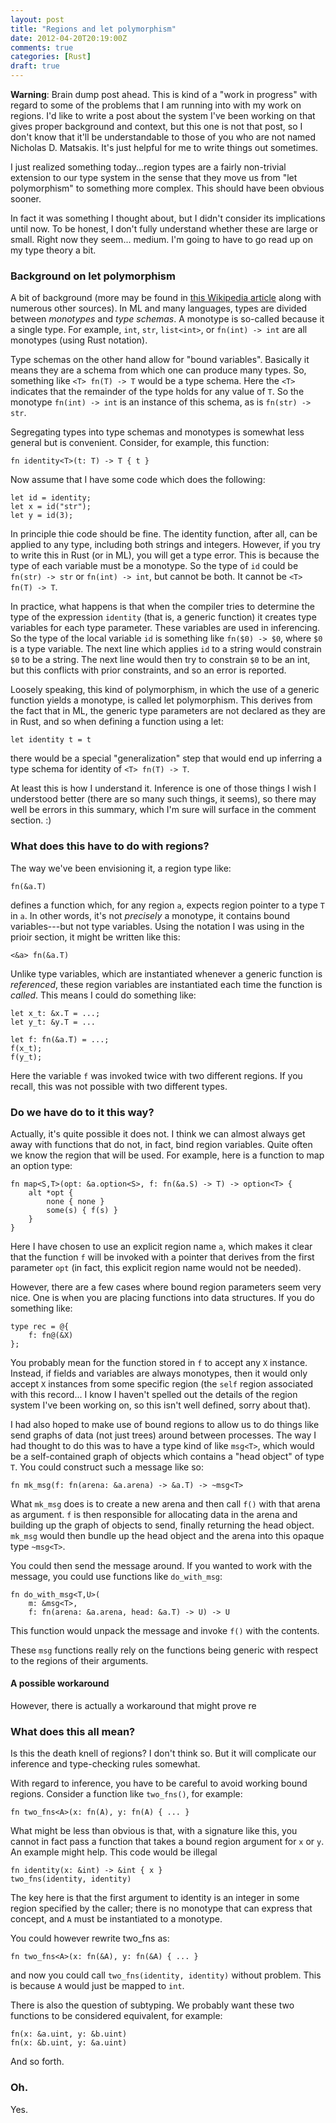 ```yaml
---
layout: post
title: "Regions and let polymorphism"
date: 2012-04-20T20:19:00Z
comments: true
categories: [Rust]
draft: true
---
```


**Warning**: Brain dump post ahead.  This is kind of a "work in
progress" with regard to some of the problems that I am running into
with my work on regions.  I'd like to write a post about the system
I've been working on that gives proper background and context, but
this one is not that post, so I don't know that it'll be
understandable to those of you who are not named Nicholas D. Matsakis.
It's just helpful for me to write things out sometimes.

I just realized something today...region types are a fairly
non-trivial extension to our type system in the sense that they move
us from "let polymorphism" to something more complex.  This should
have been obvious sooner.  

In fact it was something I thought about, but I didn't consider its
implications until now. To be honest, I don't fully understand whether
these are large or small.  Right now they seem... medium.  I'm going
to have to go read up on my type theory a bit.

### Background on let polymorphism

A bit of background (more may be found in [this Wikipedia article][hm]
along with numerous other sources).  In ML and many languages, types
are divided between *monotypes* and *type schemas*.  A monotype is
so-called because it a single type.  For example, `int`, `str`,
`list<int>`, or `fn(int) -> int` are all monotypes (using Rust
notation).

[hm]: http://en.wikipedia.org/wiki/Hindley%E2%80%93Milner

Type schemas on the other hand allow for "bound variables".  Basically
it means they are a schema from which one can produce many types.  So,
something like `<T> fn(T) -> T` would be a type schema.  Here the
`<T>` indicates that the remainder of the type holds for any value of
`T`.  So the monotype `fn(int) -> int` is an instance of this schema,
as is `fn(str) -> str`.

Segregating types into type schemas and monotypes is somewhat less
general but is convenient.  Consider, for example, this function:

    fn identity<T>(t: T) -> T { t }
    
Now assume that I have some code which does the following:

    let id = identity;
    let x = id("str");
    let y = id(3);
    
In principle thie code should be fine.  The identity function, after
all, can be applied to any type, including both strings and integers.
However, if you try to write this in Rust (or in ML), you will get a
type error.  This is because the type of each variable must be a
monotype.  So the type of `id` could be `fn(str) -> str` or `fn(int)
-> int`, but cannot be both.  It cannot be `<T> fn(T) -> T`.

In practice, what happens is that when the compiler tries to determine
the type of the expression `identity` (that is, a generic function) it
creates type variables for each type parameter.  These variables are
used in inferencing.  So the type of the local variable `id` is
something like `fn($0) -> $0`, where `$0` is a type variable.  The
next line which applies `id` to a string would constrain `$0` to be a
string.  The next line would then try to constrain `$0` to be an int,
but this conflicts with prior constraints, and so an error is
reported.

Loosely speaking, this kind of polymorphism, in which the use of a
generic function yields a monotype, is called let polymorphism.  This
derives from the fact that in ML, the generic type parameters are not
declared as they are in Rust, and so when defining a function using a let:

    let identity t = t 
    
there would be a special "generalization" step that would end up
inferring a type schema for identity of `<T> fn(T) -> T`.  

At least this is how I understand it.  Inference is one of those
things I wish I understood better (there are so many such things, it
seems), so there may well be errors in this summary, which I'm sure
will surface in the comment section. :)

### What does this have to do with regions?

The way we've been envisioning it, a region type like:

    fn(&a.T)
    
defines a function which, for any region `a`, expects region pointer
to a type `T` in `a`.  In other words, it's not *precisely* a
monotype, it contains bound variables---but not type variables.  Using
the notation I was using in the prioir section, it might be written
like this:

    <&a> fn(&a.T)
    
Unlike type variables, which are instantiated whenever a generic
function is *referenced*, these region variables are instantiated each
time the function is *called*.  This means I could do something like:

    let x_t: &x.T = ...;
    let y_t: &y.T = ...
    
    let f: fn(&a.T) = ...;
    f(x_t);
    f(y_t);

Here the variable `f` was invoked twice with two different regions.
If you recall, this was not possible with two different types.

### Do we have do to it this way?

Actually, it's quite possible it does not.  I think we can almost
always get away with functions that do not, in fact, bind region
variables.  Quite often we know the region that will be used.  For
example, here is a function to map an option type:

    fn map<S,T>(opt: &a.option<S>, f: fn(&a.S) -> T) -> option<T> {
        alt *opt {
            none { none }
            some(s) { f(s) }
        }
    }

Here I have chosen to use an explicit region name `a`, which makes it
clear that the function `f` will be invoked with a pointer that
derives from the first parameter `opt` (in fact, this explicit region
name would not be needed).

However, there are a few cases where bound region parameters seem very
nice.  One is when you are placing functions into data structures.  If you
do something like:

    type rec = @{
        f: fn@(&X)
    };
    
You probably mean for the function stored in `f` to accept any `X`
instance.  Instead, if fields and variables are always monotypes, then
it would only accept `X` instances from some specific region (the
`self` region associated with this record... I know I haven't spelled
out the details of the region system I've been working on, so this
isn't well defined, sorry about that).

I had also hoped to make use of bound regions to allow us to do things
like send graphs of data (not just trees) around between processes.
The way I had thought to do this was to have a type kind of like
`msg<T>`, which would be a self-contained graph of objects which contains
a "head object" of type `T`.  You could construct such a message like so:

    fn mk_msg(f: fn(arena: &a.arena) -> &a.T) -> ~msg<T>
    
What `mk_msg` does is to create a new arena and then call `f()` with
that arena as argument.  `f` is then responsible for allocating data
in the arena and building up the graph of objects to send, finally
returning the head object.  `mk_msg` would then bundle up the head
object and the arena into this opaque type `~msg<T>`.

You could then send the message around.  If you wanted to work with
the message, you could use functions like `do_with_msg`:

    fn do_with_msg<T,U>(
        m: &msg<T>,
        f: fn(arena: &a.arena, head: &a.T) -> U) -> U
        
This function would unpack the message and invoke `f()` with the
contents.  

These `msg` functions really rely on the functions
being generic with respect to the regions of their arguments.

#### A possible workaround

However, there is actually a workaround that might prove re

### What does this all mean?

Is this the death knell of regions?  I don't think so.  But it will
complicate our inference and type-checking rules somewhat.  

With regard to inference, you have to be careful to avoid working
bound regions.  Consider a function like `two_fns()`, for example:

    fn two_fns<A>(x: fn(A), y: fn(A) { ... }
    
What might be less than obvious is that, with a signature like this, 
you cannot in fact pass a function that takes a bound region argument 
for `x` or `y`.  An example might help.  This code would be illegal

    fn identity(x: &int) -> &int { x }
    two_fns(identity, identity)
    
The key here is that the first argument to identity is an integer in
some region specified by the caller; there is no monotype that can
express that concept, and `A` must be instantiated to a monotype.

You could however rewrite two_fns as:

    fn two_fns<A>(x: fn(&A), y: fn(&A) { ... }
    
and now you could call `two_fns(identity, identity)` without problem.
This is because `A` would just be mapped to `int`.

There is also the question of subtyping.  We probably want these
two functions to be considered equivalent, for example:

    fn(x: &a.uint, y: &b.uint)
    fn(x: &b.uint, y: &a.uint)
    
And so forth.

### Oh.

Yes.

